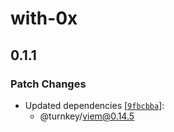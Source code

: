 # with-0x

## 0.1.1

### Patch Changes

- Updated dependencies [[`9fbcbba`](https://github.com/tkhq/sdk/commit/9fbcbbafb824a24c4f99b54966920ba78e924025)]:
  - @turnkey/viem@0.14.5
